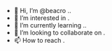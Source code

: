 - 👋 Hi, I’m @beacro ..
- 👀 I’m interested in .
- 🌱 I’m currently learning ..
- 💞️ I’m looking to collaborate on .
- 📫 How to reach .

<!---
beacro/beacro is a ✨ special ✨ repository because its `README.md` (this file) appears on your GitHub profile.
You can click the Preview link to take a look at your changes.
--->
